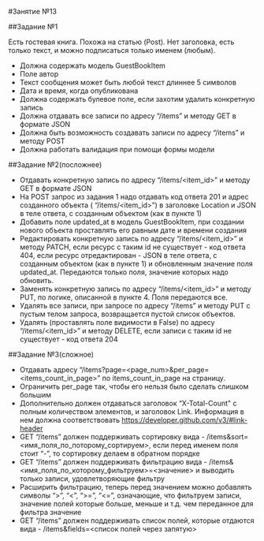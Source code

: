 #Занятие №13

##Задание №1

Есть гостевая книга. Похожа на статью (Post).
Нет заголовка, есть только текст, и можно подписаться только именем (любым).
* Должна содержать модель GuestBookItem
* Поле автор
* Текст сообщения может быть любой текст длиннее 5 символов
* Дата и время, когда опубликована
* Должна содержать булевое поле, если захотим удалить конкретную запись
* Должна отдавать все записи по адресу “/items” и методу GET в формате JSON 
* Должна быть возможность создавать записи по адресу “/items” и методу POST
* Должна работать валидация при помощи формы модели

##Задание №2(посложнее)

* Отдавать конкретную запись по адресу “/items/<item_id>” и методу GET в формате JSON
* На POST запрос из задания 1 надо отдавать код ответа 201 и адрес созданного объекта ( “/items/<item_id>”) в заголовке Location и JSON в теле ответа, с созданным объектом (как в пункте 1)
* Добавить поле updated_at в модель GuestBookItem, при создании нового объекта проставлять его равным дате и времени создания
* Редактировать конкретную запись по адресу “/items/<item_id>” и методу PATCH, если ресурс с таким id не существует - код ответа 404, если ресурс отредактирован - JSON в теле ответа, с созданным объектом (как в пункте 1) и обновленным значение поля updated_at. Передаются только поля, значение которых надо обновить.
* Заменять конкретную запись по адресу “/items/<item_id>” и методу PUT, по логике, описанной в пункте 4. Поля передаются все.
* Удалять все записи, при запросе по адресу “/items” и методу PUT c пустым телом запроса, возвращается пустой список объектов.
* Удалять (проставлять поле видимости в False) по адресу “/items/<item_id>” и методу DELETE, если записи с таким id не существует - код ответа 204

##Задание №3(сложное)
* Отдавать адресу “/items?page=<page_num>&per_page=<items_count_in_page>” по items_count_in_page на страницу. 
* Ограничить per_page так, чтобы его нельзя было сделать слишком большим
* Дополнительно должен отдаваться заголовок “X-Total-Count" с полным количеством элементов, и заголовок Link. Информация в нем должна соответствовать https://developer.github.com/v3/#link-header
* GET “/items” должен поддерживать сортировку вида - /items&sort=<имя_поля_по_поторому_сортируем>, если перед именем поля стоит “-”, то сортировку делаем в обратном порядке
* GET “/items” должен поддерживать фильтрацию вида - /items&<имя_поля_по_которому_фильтруем>=<значение> и выводить только записи, удовлетворяющие фильтру
* Расширить фильтрацию, теперь перед значением можно добавлять символы “>”, “<”, “>=”, “<=”, означающие, что фильтруем записи, значение полей которые больше, меньше и т.д. чем переданное для фильтра значение
* GET “/items” должен поддерживать список полей, которые отдаются вида - /items&fields=<список полей через запятую>




